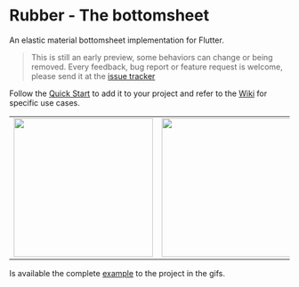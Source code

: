 # Rubber - The bottomsheet

An elastic material bottomsheet implementation for Flutter. 
>This is still an early preview, some behaviors can change or being removed. Every feedback, bug report or feature request is welcome, please send it at the [issue tracker](https://github.com/mcrovero/rubber/issues)

Follow the [Quick Start](https://github.com/mcrovero/rubber/wiki/Quick-start) to add it to your project and refer to the [Wiki](https://github.com/mcrovero/rubber/wiki) for specific use cases.

<table>
  <tr>
    <td><img src="https://github.com/mcrovero/rubber/blob/master/assets/demo1.gif" width="250"></td>
    <td><img src="https://github.com/mcrovero/rubber/blob/master/assets/demo2.gif" width="250"></td>
  </tr>
</table>

Is available the complete [example](https://github.com/mcrovero/rubber/tree/master/example) to the project in the gifs.
